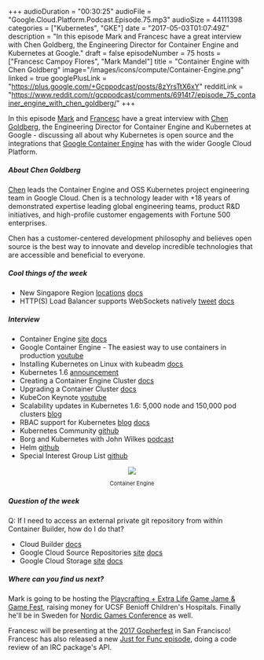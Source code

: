 +++
audioDuration = "00:30:25"
audioFile = "Google.Cloud.Platform.Podcast.Episode.75.mp3"
audioSize = 44111398
categories = ["Kubernetes", "GKE"]
date = "2017-05-03T01:07:49Z"
description = "In this episode Mark and Francesc have a great interview with Chen Goldberg, the Engineering Director for Container Engine and Kubernetes at Google."
draft = false
episodeNumber = 75
hosts = ["Francesc Campoy Flores", "Mark Mandel"]
title = "Container Engine with Chen Goldberg"
image="/images/icons/compute/Container-Engine.png"
linked = true
googlePlusLink = "https://plus.google.com/+Gcppodcast/posts/8zYrsTtX6xY"
redditLink = "https://www.reddit.com/r/gcppodcast/comments/6914t7/episode_75_container_engine_with_chen_goldberg/"
+++

In this episode [Mark](https://twitter.com/Neurotic) and [Francesc](https://twitter.com/francesc)
have a great interview with [Chen Goldberg](https://twitter.com/GoldbergChen), the Engineering Director for 
Container Engine and Kubernetes at Google - discussing all about why Kubernetes is open source and the
integrations that [Google Container Engine](https://cloud.google.com/container-engine/) has with the wider 
Google Cloud Platform. 

<!--more-->

##### About Chen Goldberg

[Chen](https://twitter.com/GoldbergChen) leads the Container Engine and OSS Kubernetes project engineering team in Google Cloud. Chen is a technology 
leader with +18 years of demonstrated expertise	leading global	engineering teams, product R&D initiatives,
and high-profile customer	engagements	with Fortune 500 enterprises.

Chen has a customer-centered development philosophy and believes open source is the best way to 
innovate and develop incredible technologies that are accessible and beneficial to everyone.

##### Cool things of the week

- New Singapore Region [locations](https://cloud.google.com/about/locations/) [docs](https://cloud.google.com/compute/docs/regions-zones/regions-zones)
- HTTP(S) Load Balancer supports WebSockets natively [tweet](https://twitter.com/Prajaktaplus/status/856895146448764928) [docs](https://cloud.google.com/compute/docs/load-balancing/http/#websocket_proxy_support)

##### Interview

- Container Engine [site](https://cloud.google.com/container-engine/) [docs](https://cloud.google.com/container-engine/docs/)
- Google Container Engine - The easiest way to use containers in production [youtube](https://www.youtube.com/watch?v=_yk1tTHYBvg)
- Installing Kubernetes on Linux with kubeadm [docs](https://kubernetes.io/docs/getting-started-guides/kubeadm/)
- Kubernetes 1.6 [announcement](http://blog.kubernetes.io/2017/03/kubernetes-1.6-multi-user-multi-workloads-at-scale.html)
- Creating a Container Engine Cluster [docs](https://cloud.google.com/container-engine/docs/clusters/operations)
- Upgrading a Container Cluster [docs](https://cloud.google.com/container-engine/docs/clusters/upgrade)
- KubeCon Keynote [youtube](https://www.youtube.com/watch?v=FccAGOZqInk)
- Scalability updates in Kubernetes 1.6: 5,000 node and 150,000 pod clusters [blog](http://blog.kubernetes.io/2017/03/scalability-updates-in-kubernetes-1.6.html)
- RBAC support for Kubernetes [blog](http://blog.kubernetes.io/2017/04/rbac-support-in-kubernetes.html) [docs](https://kubernetes.io/docs/admin/authorization/rbac/)
- Kubernetes Community [github](https://github.com/kubernetes/community)
- Borg and Kubernetes with John Wilkes [podcast](https://www.gcppodcast.com/post/episode-46-borg-and-k8s-with-john-wilkes/)
- Helm [github](https://github.com/kubernetes/helm)
- Special Interest Group List [github](https://github.com/kubernetes/community/blob/master/sig-list.md)

<div style="text-align: center">
  <a href="https://cloud.google.com/container-engine/"><img src="/images/icons/compute/Container-Engine.png" style="margin: auto;"></a>
   <p style="font-size:0.8em">Container Engine<p>
</div>

##### Question of the week

Q: If I need to access an external private git repository from within Container Builder, how do I do that?

- Cloud Builder [docs](https://cloud.google.com/container-builder/docs/)
- Google Cloud Source Repositories [site](https://cloud.google.com/source-repositories/) [docs](https://cloud.google.com/source-repositories/docs/)
- Google Cloud Storage [site](https://cloud.google.com/storage/) [docs](https://cloud.google.com/storage/docs/)

##### Where can you find us next?

Mark is going to be hosting the [Playcrafting + Extra Life Game Jame & Game Fest](https://www.eventbrite.com/e/playcrafting-extra-life-game-jam-tickets-32637618997), raising
money for UCSF Benioff Children's Hospitals. Finally he'll be in Sweden for [Nordic Games Conference](http://conf.nordicgame.com/) as well.

Francesc will be presenting at the [2017 Gopherfest](https://www.meetup.com/golangsf/events/238748981/) in San Francisco!
Francesc has also released a new [Just for Func episode](https://youtu.be/nhElL62BSn0), doing a code review of an IRC package's API.
